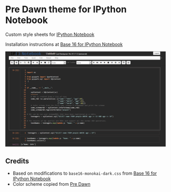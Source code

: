 # Pre Dawn theme for IPython Notebook

Custom style sheets for [IPython Notebook][1]

Installation instructions at [Base 16 for IPython Notebook][2]

![screenshot](https://raw.githubusercontent.com/arttii/ipython_predawn/master/screen.png "Screenshot")

## Credits

* Based on modifications to `base16-monokai-dark.css` from [Base 16 for IPython Notebook][2]
* Color scheme copied from [Pre Dawn][3]

[1]: http://ipython.org/notebook.html
[2]: https://github.com/nsonnad/base16-ipython-notebook
[3]: https://github.com/jamiewilson/predawn
